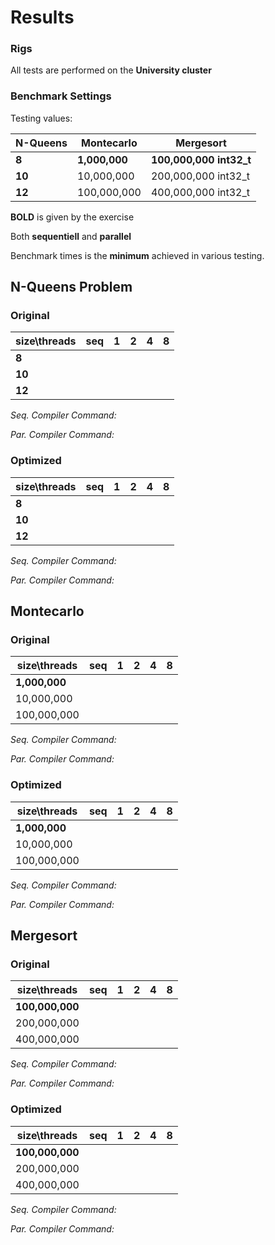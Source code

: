 # Results

### Rigs
All tests are performed on the **University cluster**

### Benchmark Settings

Testing values:

| N-Queens | Montecarlo | Mergesort |
|----------|------------|-----------|
| **8**       | **1,000,000**   | **100,000,000 int32_t**  |
| **10**       | 10,000,000    | 200,000,000 int32_t    |
| **12**       | 100,000,000    | 400,000,000 int32_t      |

**BOLD** is given by the exercise

Both **sequentiell** and **parallel**

Benchmark times is the **minimum** achieved in various testing.

## N-Queens Problem

### Original

| size\threads | seq | 1 | 2 | 4 | 8 |
|------|-------|--------|--------|--------|--------|
| **8**   | | | | | |
| **10**   | | | | | |
| **12**   | | | | | |

_Seq. Compiler Command:_

_Par. Compiler Command:_

### Optimized

| size\threads | seq | 1 | 2 | 4 | 8 |
|------|-------|--------|--------|--------|--------|
| **8**   | | | | | |
| **10**   | | | | | |
| **12**   | | | | | |

_Seq. Compiler Command:_

_Par. Compiler Command:_

## Montecarlo

### Original

| size\threads | seq | 1 | 2 | 4 | 8 |
|------|-------|--------|--------|--------|--------|
| **1,000,000**   | | | | | |
| 10,000,000   | | | | | |
| 100,000,000   | | | | | |

_Seq. Compiler Command:_

_Par. Compiler Command:_

### Optimized

| size\threads | seq | 1 | 2 | 4 | 8 |
|------|-------|--------|--------|--------|--------|
| **1,000,000**   | | | | | |
| 10,000,000   | | | | | |
| 100,000,000   | | | | | |

_Seq. Compiler Command:_

_Par. Compiler Command:_

## Mergesort

### Original

| size\threads | seq | 1 | 2 | 4 | 8 |
|------|-------|--------|--------|--------|--------|
| **100,000,000**   | | | | | |
| 200,000,000   | | | | | |
| 400,000,000   | | | | | |

_Seq. Compiler Command:_

_Par. Compiler Command:_

### Optimized

| size\threads | seq | 1 | 2 | 4 | 8 |
|------|-------|--------|--------|--------|--------|
| **100,000,000**   | | | | | |
| 200,000,000   | | | | | |
| 400,000,000   | | | | | |

_Seq. Compiler Command:_

_Par. Compiler Command:_
